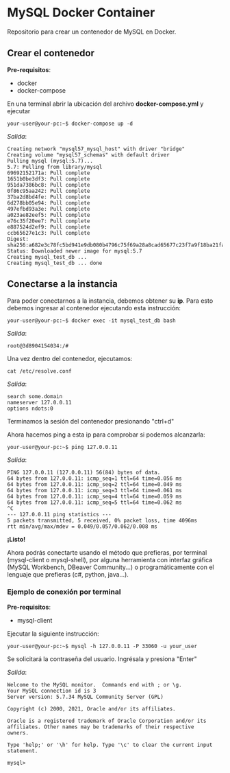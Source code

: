 # MySQL Docker Container

Repositorio para crear un contenedor de MySQL en Docker.

## Crear el contenedor

**Pre-requisitos**:

* docker
* docker-compose

En una terminal abrir la ubicación del archivo **docker-compose.yml** y ejecutar

    your-user@your-pc:~$ docker-compose up -d

_Salida_:

    Creating network "mysql57_mysql_host" with driver "bridge"
    Creating volume "mysql57_schemas" with default driver
    Pulling mysql (mysql:5.7)...
    5.7: Pulling from library/mysql
    69692152171a: Pull complete
    1651b0be3df3: Pull complete
    951da7386bc8: Pull complete
    0f86c95aa242: Pull complete
    37ba2d8bd4fe: Pull complete
    6d278bb05e94: Pull complete
    497efbd93a3e: Pull complete
    a023ae82eef5: Pull complete
    e76c35f20ee7: Pull complete
    e887524d2ef9: Pull complete
    ccb65627e1c3: Pull complete
    Digest: sha256:a682e3c78fc5bd941e9db080b4796c75f69a28a8cad65677c23f7a9f18ba21fa
    Status: Downloaded newer image for mysql:5.7
    Creating mysql_test_db ... 
    Creating mysql_test_db ... done

## Conectarse a la instancia

Para poder conectarnos a la instancia, debemos obtener su **ip**. Para esto debemos ingresar al contenedor ejecutando esta instrucción:

    your-user@your-pc:~$ docker exec -it mysql_test_db bash

_Salida_:

    root@3d8904154034:/#

Una vez dentro del contenedor, ejecutamos:

    cat /etc/resolve.conf

_Salida_:

    search some.domain
    nameserver 127.0.0.11
    options ndots:0

Terminamos la sesión del contenedor presionando "ctrl+d"

Ahora hacemos ping a esta ip para comprobar si podemos alcanzarla:

    your-user@your-pc:~$ ping 127.0.0.11

_Salida_:

    PING 127.0.0.11 (127.0.0.11) 56(84) bytes of data.
    64 bytes from 127.0.0.11: icmp_seq=1 ttl=64 time=0.056 ms
    64 bytes from 127.0.0.11: icmp_seq=2 ttl=64 time=0.049 ms
    64 bytes from 127.0.0.11: icmp_seq=3 ttl=64 time=0.061 ms
    64 bytes from 127.0.0.11: icmp_seq=4 ttl=64 time=0.059 ms
    64 bytes from 127.0.0.11: icmp_seq=5 ttl=64 time=0.062 ms
    ^C
    --- 127.0.0.11 ping statistics ---
    5 packets transmitted, 5 received, 0% packet loss, time 4096ms
    rtt min/avg/max/mdev = 0.049/0.057/0.062/0.008 ms

**¡Listo!**

Ahora podrás conectarte usando el método que prefieras, por terminal (mysql-client o mysql-shell), por alguna herramienta con interfaz gráfica (MySQL Workbench, DBeaver Community...) o programáticamente con el lenguaje que prefieras (c#, python, java...).

### Ejemplo de conexión por terminal

**Pre-requisitos**:

* mysql-client

Ejecutar la siguiente instrucción:

    your-user@your-pc:~$ mysql -h 127.0.0.11 -P 33060 -u your_user

Se solicitará la contraseña del usuario. Ingrésala y presiona "Enter"

_Salida_:

    Welcome to the MySQL monitor.  Commands end with ; or \g.
    Your MySQL connection id is 3
    Server version: 5.7.34 MySQL Community Server (GPL)

    Copyright (c) 2000, 2021, Oracle and/or its affiliates.

    Oracle is a registered trademark of Oracle Corporation and/or its
    affiliates. Other names may be trademarks of their respective
    owners.

    Type 'help;' or '\h' for help. Type '\c' to clear the current input statement.

    mysql>

